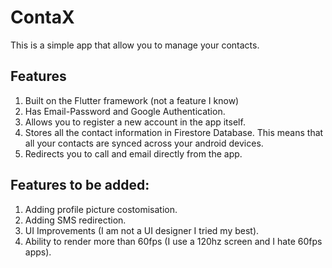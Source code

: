 # ContaX

This is a simple app that allow you to manage your contacts.

## Features

1. Built on the Flutter framework (not a feature I know)
2. Has Email-Password and Google Authentication.
3. Allows you to register a new account in the app itself.
4. Stores all the contact information in Firestore Database. This means that all your contacts are synced across your android devices.
5. Redirects you to call and email directly from the app.

## Features to be added:

1. Adding profile picture costomisation.
2. Adding SMS redirection.
3. UI Improvements (I am not a UI designer I tried my best).
4. Ability to render more than 60fps (I use a 120hz screen and I hate 60fps apps).
